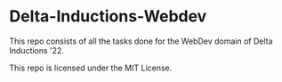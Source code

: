 # Delta-Inductions-Webdev

This repo consists of all the tasks done for the WebDev domain of Delta Inductions '22.

This repo is licensed under the MIT License.

